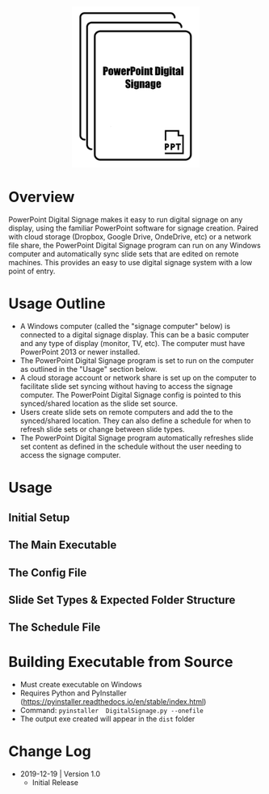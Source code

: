 <p align="center">
<img src="Assets/PowerPointDigitalSignageLogo.png" width="50%;" style="margin: 0 auto;">
</p>

# Overview
PowerPoint Digital Signage makes it easy to run digital signage on any display, using the familiar PowerPoint software for signage creation. Paired with cloud storage (Dropbox, Google Drive, OndeDrive, etc) or a network file share, the PowerPoint Digital Signage program can run on any Windows computer and automatically sync slide sets that are edited on remote machines. This provides an easy to use digital signage system with a low point of entry.

# Usage Outline
  - A Windows computer (called the "signage computer" below) is connected to a digital signage display. This can be a basic computer and any type of display (monitor, TV, etc). The computer must have PowerPoint 2013 or newer installed.
  - The PowerPoint Digital Signage program is set to run on the computer as outlined in the "Usage" section below.
  - A cloud storage account or network share is set up on the computer to facilitate slide set syncing without having to access the signage computer. The PowerPoint Digital Signage config is pointed to this synced/shared location as the slide set source.
  - Users create slide sets on remote computers and add the to the synced/shared location. They can also define a schedule for when to refresh slide sets or change between slide types.
  - The PowerPoint Digital Signage program automatically refreshes slide set content as defined in the schedule without the user needing to access the signage computer.

# Usage
## Initial Setup
## The Main Executable
## The Config File
## Slide Set Types & Expected Folder Structure
## The Schedule File

# Building Executable from Source
- Must create executable on Windows
- Requires Python and PyInstaller (https://pyinstaller.readthedocs.io/en/stable/index.html) 
- Command: ```pyinstaller  DigitalSignage.py --onefile```
- The output exe created will appear in the ```dist``` folder

# Change Log
- 2019-12-19 | Version 1.0
  - Initial Release
